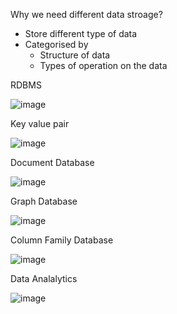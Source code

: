 
Why we need different data stroage?

* Store different type of data
* Categorised by
   * Structure of data
   * Types of operation on the data


RDBMS

![image](https://user-images.githubusercontent.com/38088886/110890175-68aa9c80-82e7-11eb-92c8-712da79da9fc.png)

Key value pair

![image](https://user-images.githubusercontent.com/38088886/110890468-fdad9580-82e7-11eb-8619-e4ec170059b8.png)

Document Database

![image](https://user-images.githubusercontent.com/38088886/110890772-917f6180-82e8-11eb-8d83-0c3f356671c5.png)

Graph Database

![image](https://user-images.githubusercontent.com/38088886/110891081-26825a80-82e9-11eb-8716-e5cdbda9694e.png)

Column Family Database

![image](https://user-images.githubusercontent.com/38088886/110891716-79104680-82ea-11eb-9081-d06a8d0967f3.png)

Data Analalytics

![image](https://user-images.githubusercontent.com/38088886/110892003-1e2b1f00-82eb-11eb-8579-6f5d0224c58f.png)




